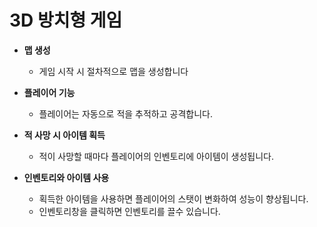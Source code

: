 # 3D 방치형 게임

- **맵 생성**
  - 게임 시작 시 절차적으로 맵을 생성합니다

- **플레이어 기능**
  - 플레이어는 자동으로 적을 추적하고 공격합니다.
  
- **적 사망 시 아이템 획득**
  - 적이 사망할 때마다 플레이어의 인벤토리에 아이템이 생성됩니다.

- **인벤토리와 아이템 사용**
  - 획득한 아이템을 사용하면 플레이어의 스탯이 변화하여 성능이 향상됩니다.
  - 인벤토리창을 클릭하면 인벤토리를 끌수 있습니다.
